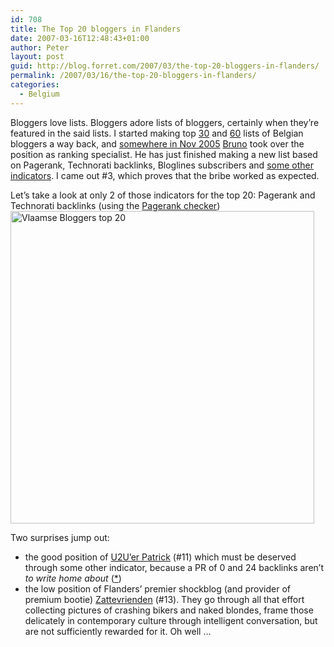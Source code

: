 ```yaml
---
id: 708
title: The Top 20 bloggers in Flanders
date: 2007-03-16T12:48:43+01:00
author: Peter
layout: post
guid: http://blog.forret.com/2007/03/the-top-20-bloggers-in-flanders/
permalink: /2007/03/16/the-top-20-bloggers-in-flanders/
categories:
  - Belgium
---
```

Bloggers love lists. Bloggers adore lists of bloggers, certainly when they&#8217;re featured in the said lists. I started making top [30](http://blog.forret.com/2005/02/popular-belgian-blogs-version-4/) and [60](http://blog.forret.com/2005/10/wealthy-belgian-bloggers-the-blog-dollars-top-60/) lists of Belgian bloggers a way back, and [somewhere in Nov 2005](http://blog.forret.com/2005/11/wealthy-belgian-bloggers-v3/) [Bruno](http://bvlg.blogspot.com) took over the position as ranking specialist. He has just finished making a new list based on Pagerank, Technorati backlinks, Bloglines subscribers and [some other indicators](http://bvlg.blogspot.com/2007/03/vlaamse-blogpersoonlijkheden.html). I came out #3, which proves that the bribe worked as expected.

Let&#8217;s take a look at only 2 of those indicators for the top 20: Pagerank and Technorati backlinks (using the [Pagerank checker](http://web.forret.com/tools/pagerank.asp))  
[<img  src="http://farm1.static.flickr.com/176/422966677_09ac5a26ab.jpg" width="486" height="500" alt="Vlaamse Bloggers top 20" />](http://www.flickr.com/photos/pforret/422966677/ "Photo Sharing")

Two surprises jump out: 

  * the good position of [U2U&#8217;er Patrick](http://www.u2u.info/blogs/patrick/) (#11) which must be deserved through some other indicator, because a PR of 0 and 24 backlinks aren&#8217;t _to write home about_ ([*](http://you-are-self-a-blog-you.blogspot.com/))
  * the low position of Flanders&#8217; premier shockblog (and provider of premium bootie) [Zattevrienden](http://www.zattevrienden.be/) (#13). They go through all that effort collecting pictures of crashing bikers and naked blondes, frame those delicately in contemporary culture through intelligent conversation, but are not sufficiently rewarded for it. Oh well &#8230;
